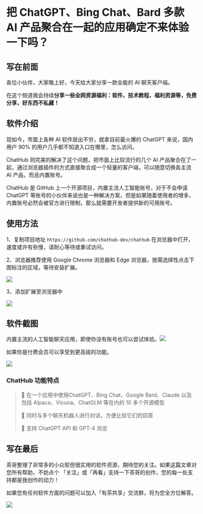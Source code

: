 

# 把 ChatGPT、Bing Chat、Bard 多款 AI 产品聚合在一起的应用确定不来体验一下吗？

## 写在前面

各位小伙伴，大家晚上好，今天给大家分享一款全能的 AI 聊天客户端。

在这个频道我会持续**分享一些全网资源福利：软件、技术教程、福利资源等，免费分享，好东西不私藏！**



## 软件介绍

现如今，市面上各种 AI 软件层出不穷，就拿目前最火爆的 ChatGPT 来说，国内用户 90% 的用户几乎都不知道入口在哪里，怎么访问。

ChatHub 则完美的解决了这个问题，把市面上比较流行的几个 AI 产品聚合在了一起，通过浏览器插件的方式直接聚合成一个轻量的客户端，可以随意切换各主流 AI 产品，而且内置账号。

ChatHub 是 GitHub 上一个开源项目，内置主流人工智能账号，对于不会申请 ChatGPT 等账号的小伙伴来说也是一种解决方案，但是如果随着使用者的增多，内置账号必然会被官方进行限制，那么就需要开发者提供新的可用账号。

## 使用方法

1、复制项目地址 `https://github.com/chathub-dev/chathub` 在浏览器中打开，速度或许有些慢，请耐心等待或重试访问。

2、浏览器推荐使用 Google Chrome 浏览器和 Edge 浏览器，按需选择性点击下图标注的区域，等待安装扩展。

![](https://hediancha-1312143060.cos.ap-shanghai.myqcloud.com/202306202022012.png)

3、添加扩展至浏览器中

![](https://hediancha-1312143060.cos.ap-shanghai.myqcloud.com/202306202022715.png)

## 软件截图

内置主流的人工智能聊天应用，即使你没有账号也可以尝试体验。![](https://hediancha-1312143060.cos.ap-shanghai.myqcloud.com/202306202022726.png)

如果你是付费会员可以享受到更高级的功能。

![](https://hediancha-1312143060.cos.ap-shanghai.myqcloud.com/202306202022512.png)

### ChatHub 功能特点

> 🤖 在一个应用中使用ChatGPT、Bing Chat、Google Bard、Claude 以及包括 Alpaca、Vicuna、ChatGLM 等在内的 10 多个开源模型
>
> 💬 同时与多个聊天机器人进行对话，方便比较它们的回答
>
> 🚀 支持 ChatGPT API 和 GPT-4 浏览

## 写在最后

茶哥整理了非常多的小众软但很实用的软件资源，期待您的关注。如果这篇文章对您所有帮助，不妨点个 「关注」或「再看」支持一下茶哥的创作，您的每一处支持都是我创作的动力！

如果您有任何软件方面的问题可以加入「有茶共享」交流群，将为您全方位解答。

![](https://hediancha-1312143060.cos.ap-shanghai.myqcloud.com/202306202022439.png)
